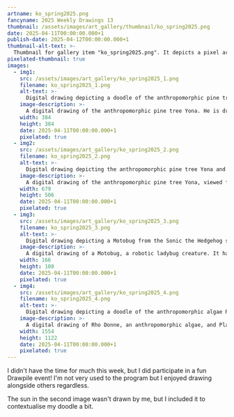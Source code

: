 ```yaml
---
artname: ko_spring2025.png
fancyname: 2025 Weekly Drawings 13
thumbnail: /assets/images/art_gallery/thumbnail/ko_spring2025.png
date: 2025-04-11T00:00:00.000+1
publish-date: 2025-04-12T00:00:00.000+1
thumbnail-alt-text: >-
  Thumbnail for gallery item "ko_spring2025.png". It depicts a pixel art drawing of a robotic ladybug creature.
pixelated-thumbnail: true
images:
  - img1:
    src: /assets/images/art_gallery/ko_spring2025_1.png
    filename: ko_spring2025_1.png
    alt-text: >-
      Digital drawing depicting a doodle of the anthropomorphic pine tree Yona.
    image-description: >-
      A digital drawing of the anthropomorphic pine tree Yona. He is drawn quite crudely, being a simple rectangle figure with stick limbs and a crudely drawn head. He has a blank expression with an open mouth.
    width: 384
    height: 384
    date: 2025-04-11T00:00:00.000+1
    pixelated: true
  - img2:
    src: /assets/images/art_gallery/ko_spring2025_2.png
    filename: ko_spring2025_2.png
    alt-text: >-
      Digital drawing depicting the anthropomorphic pine tree Yona and the sun.
    image-description: >-
      A digital drawing of the anthropomorphic pine tree Yona, viewed from behind as he points a finger at the sun accusingly. He is wearing purple latex shorts under a purple and gold robe which is mostly obscured by his long green hair. He is also wearing white and grey mechanical boots, and four rocket thrusters float behind him. The sun seems unphased by this. Towards the bottom of the image an orange cow and the top half of a bomb falling on something out of frame can be seen.
    width: 679
    height: 506
    date: 2025-04-11T00:00:00.000+1
    pixelated: true
  - img3:
    src: /assets/images/art_gallery/ko_spring2025_3.png
    filename: ko_spring2025_3.png
    alt-text: >-
      Digital drawing depicting a Motobug from the Sonic the Hedgehog series.
    image-description: >-
      A digital drawing of a Motobug, a robotic ladybug creature. It has a red shell, a blue head, and a single large dark grey wheel on its bottom half for locomotion. It has a white thruster on its side, and yellow antennas and two grey fangs on its head. It has two large eyes with large pupils, and its two arms are raised forward. Grey smoke clouds rise from the ground behind it.
    width: 166
    height: 108
    date: 2025-04-11T00:00:00.000+1
    pixelated: true
  - img4:
    src: /assets/images/art_gallery/ko_spring2025_4.png
    filename: ko_spring2025_4.png
    alt-text: >-
      Digital drawing depicting a doodle of the anthropomorphic algae Rho Donne and the cartoony potted plant Planty.
    image-description: >-
      A digital drawing of Rho Donne, an anthropomorphic algae, and Planty, a cartoonish potted plant. Rho Donne appears to the left, in a bust portrait. She has two "fins" on the side of her head and her hair forms two similar shapes on her forehead, the rest of it sitting on her head being large and a bit frizzy. Her eyes have multiple rings surrounding her pupils, and she has long eyelashes. She has six whiskers on her snout, and her mouth isn't visible. Planty appears to the right, viewed from a low perspective with his left knee raised and the other leg straight. Both hands are balled into fists, and his left hand is raised while his right hand is outstretched to the side. He has a simple smile on his face.
    width: 1554
    height: 1122
    date: 2025-04-11T00:00:00.000+1
    pixelated: true
---
```

<p>
	I didn't have the time for much this week, but I did participate in a fun Drawpile event! I'm not very used to the program but I enjoyed drawing alongside others regardless.
</p>
<p>
	The sun in the second image wasn't drawn by me, but I included it to contextualise my doodle a bit.
</p>
